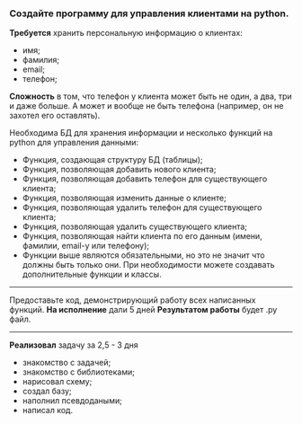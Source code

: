 ### Создайте программу для управления клиентами на python.

**Требуется** хранить персональную информацию о клиентах:

 - имя;
 - фамилия;
 - email;
 - телефон;

**Сложность** в том, что телефон у клиента может быть не один, а два, три и даже больше. А может и вообще не быть 
   телефона (например, он не захотел его оставлять).

Необходима БД для хранения информации и несколько функций на python для управления данными:
 - Функция, создающая структуру БД (таблицы);
 - Функция, позволяющая добавить нового клиента;
 - Функция, позволяющая добавить телефон для существующего клиента;
 - Функция, позволяющая изменить данные о клиенте;
 - Функция, позволяющая удалить телефон для существующего клиента;
 - Функция, позволяющая удалить существующего клиента;
 - Функция, позволяющая найти клиента по его данным (имени, фамилии, email-у или телефону);
 - Функции выше являются обязательными, но это не значит что должны быть только они. При необходимости можете создавать дополнительные функции и классы.
-- -
Предоставьте код, демонстрирующий работу всех написанных функций.
**На исполнение** дали 5 дней
**Результатом работы** будет .py файл.
-- -
**Реализовал** задачу за 2,5 - 3 дня
 - знакомство с задачей;
 - знакомство с библиотеками;
 - нарисовал схему;
 - создал базу;
 - наполнил псевдодаными;
 - написал код.


